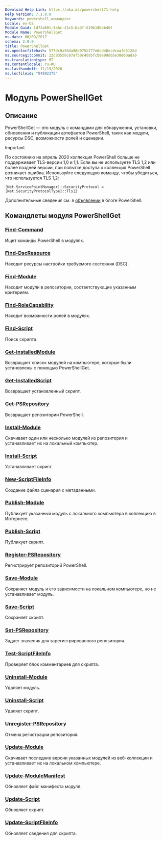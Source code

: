 ```yaml
---
Download Help Link: https://aka.ms/powershell71-help
Help Version: 7.1.0.0
keywords: powershell,командлет
Locale: en-US
Module Guid: 1d73a601-4a6c-43c5-ba3f-619b18bbb404
Module Name: PowerShellGet
ms.date: 06/09/2017
schema: 2.0.0
title: PowerShellGet
ms.openlocfilehash: 577dc9a56da98d975b777e6cd48ecdcaafd3128d
ms.sourcegitcommit: 22c93550c87af30c4895fcb9e9dd65e30d60ada0
ms.translationtype: MT
ms.contentlocale: ru-RU
ms.lasthandoff: 11/19/2020
ms.locfileid: "94892375"
---
```

# Модуль PowerShellGet

## Описание

PowerShellGet — это модуль с командами для обнаружения, установки, обновления и публикации артефактов PowerShell, таких как модули, ресурсы DSC, возможности ролей и сценарии.

> [!IMPORTANT]
> По состоянию на апрель 2020 коллекция PowerShell больше не поддерживает TLS-версии 1,0 и 1,1. Если вы не используете TLS 1,2 или более поздней версии, при попытке доступа к коллекция PowerShell возникает ошибка. Используйте следующую команду, чтобы убедиться, что используется TLS 1,2:
>
> `[Net.ServicePointManager]::SecurityProtocol = [Net.SecurityProtocolType]::Tls12`
>
> Дополнительные сведения см. в [объявлении](https://devblogs.microsoft.com/powershell/powershell-gallery-tls-support/) в блоге PowerShell.

## Командлеты модуля PowerShellGet

### [Find-Command](Find-Command.md)
Ищет команды PowerShell в модулях.

### [Find-DscResource](Find-DscResource.md)
Находит ресурсы настройки требуемого состояния (DSC).

### [Find-Module](Find-Module.md)
Находит модули в репозитории, соответствующие указанным критериям.

### [Find-RoleCapability](Find-RoleCapability.md)
Находит возможности ролей в модулях.

### [Find-Script](Find-Script.md)
Поиск скрипта.

### [Get-InstalledModule](Get-InstalledModule.md)
Возвращает список модулей на компьютере, которые были установлены с помощью PowerShellGet.

### [Get-InstalledScript](Get-InstalledScript.md)
Возвращает установленный скрипт.

### [Get-PSRepository](Get-PSRepository.md)
Возвращает репозитории PowerShell.

### [Install-Module](Install-Module.md)
Скачивает один или несколько модулей из репозитория и устанавливает их на локальный компьютер.

### [Install-Script](Install-Script.md)
Устанавливает скрипт.

### [New-ScriptFileInfo](New-ScriptFileInfo.md)
Создание файла сценария с метаданными.

### [Publish-Module](Publish-Module.md)
Публикует указанный модуль с локального компьютера в коллекцию в Интернете.

### [Publish-Script](Publish-Script.md)
Публикует скрипт.

### [Register-PSRepository](Register-PSRepository.md)
Регистрирует репозиторий PowerShell.

### [Save-Module](Save-Module.md)
Сохраняет модуль и его зависимости на локальном компьютере, но не устанавливает модуль.

### [Save-Script](Save-Script.md)
Сохраняет скрипт.

### [Set-PSRepository](Set-PSRepository.md)
Задает значения для зарегистрированного репозитория.

### [Test-ScriptFileInfo](Test-ScriptFileInfo.md)
Проверяет блок комментариев для скрипта.

### [Uninstall-Module](Uninstall-Module.md)
Удаляет модуль.

### [Uninstall-Script](Uninstall-Script.md)
Удаляет скрипт.

### [Unregister-PSRepository](Unregister-PSRepository.md)
Отмена регистрации репозитория.

### [Update-Module](Update-Module.md)
Скачивает последние версии указанных модулей из веб-коллекции и устанавливает их на локальном компьютере.

### [Update-ModuleManifest](Update-ModuleManifest.md)
Обновляет файл манифеста модуля.

### [Update-Script](Update-Script.md)
Обновляет скрипт.

### [Update-ScriptFileInfo](Update-ScriptFileInfo.md)
Обновляет сведения для скрипта.
